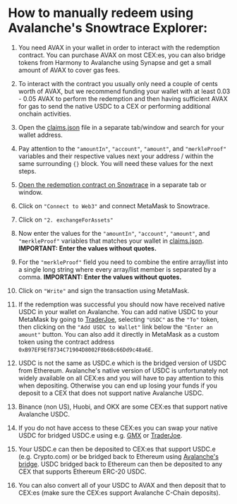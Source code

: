 # How to manually redeem using Avalanche's Snowtrace Explorer:

1. You need AVAX in your wallet in order to interact with the redemption contract. You can purchase AVAX on most CEX:es, you can also bridge tokens from Harmony to Avalanche using Synapse and get a small amount of AVAX to cover gas fees.

2. To interact with the contract you usually only need a couple of cents worth of AVAX, but we recommend funding your wallet with at least 0.03 - 0.05 AVAX to perform the redemption and then having sufficient AVAX for gas to send the native USDC to a CEX or performing additional onchain activities.

3. Open the [claims.json](https://raw.githubusercontent.com/VenomProtocol/euphoria-manual-redemption/main/claims.json) file in a separate tab/window and search for your wallet address.

4. Pay attention to the `"amountIn"`, `"account"`, `"amount"`, and `"merkleProof"` variables and their respective values next your address / within the same surrounding `{}` block. You will need these values for the next steps.

5. [Open the redemption contract on Snowtrace](https://snowtrace.io/address/0x0c4ce0a639a0e88c380520aa4a8e5a31c3921364#writeContract) in a separate tab or window.

6. Click on `"Connect to Web3"` and connect MetaMask to Snowtrace. 

7. Click on `"2. exchangeForAssets"`

8. Now enter the values for the `"amountIn"`, `"account"`, `"amount"`, and `"merkleProof"` variables that matches your wallet in [claims.json](https://raw.githubusercontent.com/VenomProtocol/euphoria-manual-redemption/main/claims.json). **IMPORTANT: Enter the values without quotes.**

9. For the `"merkleProof"` field you need to combine the entire array/list into a single long string where every array/list member is separated by a comma. **IMPORTANT: Enter the values without quotes.**

10. Click on `"Write"` and sign the transaction using MetaMask.

11. If the redemption was successful you should now have received native USDC in your wallet on Avalanche. You can add native USDC to your MetaMask by going to [TraderJoe](https://traderjoexyz.com/trade), selecting `"USDC"` as the `"To"` token, then clicking on the `"Add USDC to Wallet"` link below the `"Enter an amount"` button. You can also add it directly in MetaMask as a custom token using the contract address `0xB97EF9Ef8734C71904D8002F8b6Bc66Dd9c48a6E`.

12. USDC is not the same as USDC.e which is the bridged version of USDC from Ethereum. Avalanche's native version of USDC is unfortunately not widely available on all CEX:es and you will have to pay attention to this when depositing. Otherwise you can end up losing your funds if you deposit to a CEX that does not support native Avalanche USDC.

13. Binance (non US), Huobi, and OKX are some CEX:es that support native Avalanche USDC.

14. If you do not have access to these CEX:es you can swap your native USDC for bridged USDC.e using e.g. [GMX](https://app.gmx.io/#/trade) or [TraderJoe](https://traderjoexyz.com/trade).

15. Your USDC.e can then be deposited to CEX:es that support USDC.e (e.g. Crypto.com) or be bridged back to Ethereum using [Avalanche's bridge](https://bridge.avax.network/). USDC bridged back to Ethereum can then be deposited to any CEX that supports Ethereum ERC-20 USDC.

16. You can also convert all of your USDC to AVAX and then deposit that to CEX:es (make sure the CEX:es support Avalanche C-Chain deposits).
